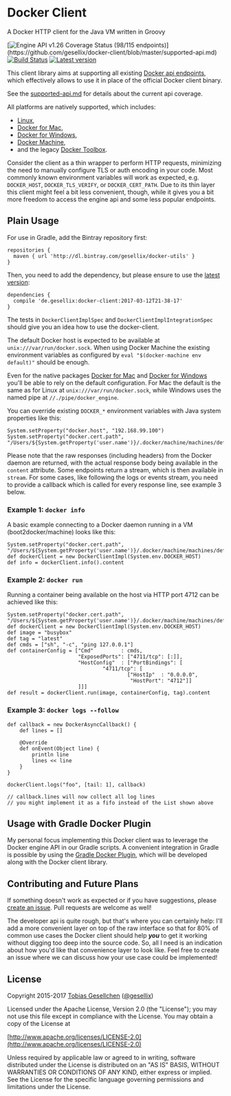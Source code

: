 # Docker Client

A Docker HTTP client for the Java VM written in Groovy

[![Engine API v1.26 Coverage Status (98/115 endpoints)](http://progressed.io/bar/85?title=api%20coverage%20(v1.26))](https://github.com/gesellix/docker-client/blob/master/supported-api.md)
[![Build Status](https://travis-ci.org/gesellix/docker-client.svg)](https://travis-ci.org/gesellix/docker-client)
[![Latest version](https://api.bintray.com/packages/gesellix/docker-utils/docker-client/images/download.svg) ](https://bintray.com/gesellix/docker-utils/docker-client/_latestVersion)

This client library aims at supporting all existing [Docker api endpoints](https://docs.docker.com/engine/reference/api/docker_remote_api/),
 which effectively allows to use it in place of the official Docker client binary.

See the [supported-api.md](https://github.com/gesellix/docker-client/blob/master/supported-api.md)
 for details about the current api coverage.

All platforms are natively supported, which includes:
- [Linux](https://docs.docker.com/engine/installation/linux/),
- [Docker for Mac](https://docs.docker.com/docker-for-mac/),
- [Docker for Windows](https://docs.docker.com/docker-for-windows/),
- [Docker Machine](https://docs.docker.com/machine/overview/),
- and the legacy [Docker Toolbox](https://docs.docker.com/toolbox/overview/).

Consider the client as a thin wrapper to perform HTTP requests, minimizing the need to manually configure
 TLS or auth encoding in your code. Most commonly known environment variables will work as expected,
 e.g. `DOCKER_HOST`, `DOCKER_TLS_VERIFY`, or `DOCKER_CERT_PATH`.
 Due to its thin layer this client might feel a bit less convenient, though,
 while it gives you a bit more freedom to access the engine api and some less popular endpoints.

## Plain Usage

For use in Gradle, add the Bintray repository first:

    repositories {
      maven { url 'http://dl.bintray.com/gesellix/docker-utils' }
    }

Then, you need to add the dependency, but please ensure to use the [latest version](https://bintray.com/gesellix/docker-utils/docker-client/_latestVersion):

    dependencies {
      compile 'de.gesellix:docker-client:2017-03-12T21-38-17'
    }

The tests in `DockerClientImplSpec` and `DockerClientImplIntegrationSpec` should give you an idea how to use the docker-client.

The default Docker host is expected to be available at `unix:///var/run/docker.sock`.
 When using Docker Machine the existing environment variables as configured by `eval "$(docker-machine env default)"` should be enough.

Even for the native packages [Docker for Mac](https://docs.docker.com/docker-for-mac/)
 and [Docker for Windows](https://docs.docker.com/docker-for-windows/) you'll be able to rely on the default configuration.
 For Mac the default is the same as for Linux at `unix:///var/run/docker.sock`, while
 Windows uses the named pipe at `//./pipe/docker_engine`.

You can override existing `DOCKER_*` environment variables with Java system properties like this:

    System.setProperty("docker.host", "192.168.99.100")
    System.setProperty("docker.cert.path", "/Users/${System.getProperty('user.name')}/.docker/machine/machines/default")

Please note that the raw responses (including headers) from the Docker daemon are returned, with the actual response body
 being available in the `content` attribute. Some endpoints return a stream, which is then available in `stream`.
 For some cases, like following the logs or events stream, you need to provide a callback which is called for every
 response line, see example 3 below.

### Example 1: `docker info`

A basic example connecting to a Docker daemon running in a VM (boot2docker/machine) looks like this:

    System.setProperty("docker.cert.path", "/Users/${System.getProperty('user.name')}/.docker/machine/machines/default")
    def dockerClient = new DockerClientImpl(System.env.DOCKER_HOST)
    def info = dockerClient.info().content

### Example 2: `docker run`

Running a container being available on the host via HTTP port 4712 can be achieved like this:

    System.setProperty("docker.cert.path", "/Users/${System.getProperty('user.name')}/.docker/machine/machines/default")
    def dockerClient = new DockerClientImpl(System.env.DOCKER_HOST)
    def image = "busybox"
    def tag = "latest"
    def cmds = ["sh", "-c", "ping 127.0.0.1"]
    def containerConfig = ["Cmd"         : cmds,
                           "ExposedPorts": ["4711/tcp": [:]],
                           "HostConfig"  : ["PortBindings": [
                                   "4711/tcp": [
                                           ["HostIp"  : "0.0.0.0",
                                            "HostPort": "4712"]]
                           ]]]
    def result = dockerClient.run(image, containerConfig, tag).content

### Example 3: `docker logs --follow`

    def callback = new DockerAsyncCallback() {
        def lines = []

        @Override
        def onEvent(Object line) {
            println line
            lines << line
        }
    }

    dockerClient.logs("foo", [tail: 1], callback)

    // callback.lines will now collect all log lines
    // you might implement it as a fifo instead of the List shown above


## Usage with Gradle Docker Plugin

My personal focus implementing this Docker client was to leverage the Docker engine API in our Gradle scripts.
A convenient integration in Gradle is possible by using the [Gradle Docker Plugin](https://github.com/gesellix/gradle-docker-plugin),
which will be developed along with the Docker client library.

## Contributing and Future Plans

If something doesn't work as expected or if you have suggestions, please [create an issue](https://github.com/gesellix/docker-client/issues).
Pull requests are welcome as well!

The developer api is quite rough, but that's where you can certainly help: I'll add a more convenient layer
 on top of the raw interface so that for 80% of common use cases the Docker client
 should help _**you**_ to get it working without digging too deep into the source code.
 So, all I need is an indication about how you'd like that convenience layer to look like.
 Feel free to create an issue where we can discuss how your use case could be implemented!

## License

Copyright 2015-2017 [Tobias Gesellchen](https://www.gesellix.net/) ([@gesellix](https://twitter.com/gesellix))

Licensed under the Apache License, Version 2.0 (the "License");
you may not use this file except in compliance with the License.
You may obtain a copy of the License at

[http://www.apache.org/licenses/LICENSE-2.0](http://www.apache.org/licenses/LICENSE-2.0)

Unless required by applicable law or agreed to in writing, software
distributed under the License is distributed on an "AS IS" BASIS,
WITHOUT WARRANTIES OR CONDITIONS OF ANY KIND, either express or implied.
See the License for the specific language governing permissions and
limitations under the License.
